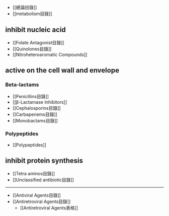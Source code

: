 - [[總論目錄]]
- [[metabolism目錄]]
## inhibit nucleic acid
- [[Folate Antagonist目錄]]
- [[Quinolones目錄]]
- [[Nitroheteroaromatic Compounds]]
## active on the cell wall and envelope 
### Beta-lactams
- [[Penicillins目錄]]
- [[β-Lactamase Inhibitors]] 
- [[Cephalosporins目錄]]
- [[Carbapenems目錄]]
- [[Monobactams目錄]]
### Polypeptides
- [[Polypeptides]] 
## inhibit protein synthesis
- [[Tetra aminos目錄]]
- [[Unclassified antibiotic目錄]]
---
- [[Antiviral Agents目錄]]
- [[Antiretroviral Agents目錄]]
	- [[Antiretroviral Agents表格]]